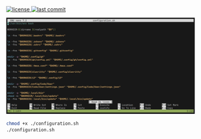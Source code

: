 <div align="left">
  <a href="https://github.com/SantosVilanculos/configuration/blob/main/LICENSE">
    <img
      src="https://img.shields.io/github/license/SantosVilanculos/configuration"
      alt="license"
    />
  </a>
  <a href="https://github.com/SantosVilanculos/configuration/commits/main">
    <img
      src="https://img.shields.io/github/last-commit/SantosVilanculos/configuration"
      alt="last commit"
    />
  </a>
</div>

![](./screenshot.png)

```sh
chmod +x ./configuration.sh
./configuration.sh
```
